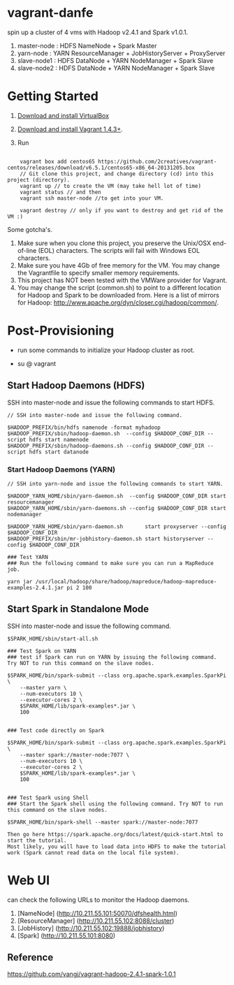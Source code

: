 vagrant-danfe
================================

spin up a cluster of 4 vms with Hadoop v2.4.1 and Spark v1.0.1. 

1. master-node : HDFS NameNode + Spark Master
2. yarn-node   : YARN ResourceManager + JobHistoryServer + ProxyServer
3. slave-node1 : HDFS DataNode + YARN NodeManager + Spark Slave
4. slave-node2 : HDFS DataNode + YARN NodeManager + Spark Slave

# Getting Started

1. [Download and install VirtualBox](https://www.virtualbox.org/wiki/Downloads)
2. [Download and install Vagrant 1.4.3+](http://www.vagrantup.com/downloads.html).

3. Run 

```

    vagrant box add centos65 https://github.com/2creatives/vagrant-centos/releases/download/v6.5.1/centos65-x86_64-20131205.box
    // Git clone this project, and change directory (cd) into this project (directory).
    vagrant up // to create the VM (may take hell lot of time)
    vagrant status // and then 
    vagrant ssh master-node //to get into your VM. 

    vagrant destroy // only if you want to destroy and get rid of the VM :)

```

Some gotcha's.

1. Make sure when you clone this project, you preserve the Unix/OSX end-of-line (EOL) characters. The scripts will fail with Windows EOL characters.
2. Make sure you have 4Gb of free memory for the VM. You may change the Vagrantfile to specify smaller memory requirements.
3. This project has NOT been tested with the VMWare provider for Vagrant.
4. You may change the script (common.sh) to point to a different location for Hadoop and Spark to be downloaded from. Here is a list of mirrors for Hadoop: http://www.apache.org/dyn/closer.cgi/hadoop/common/.


# Post-Provisioning

- run some commands to initialize your Hadoop cluster as root. 

- su @ vagrant

## Start Hadoop Daemons (HDFS)

SSH into master-node and issue the following commands to start HDFS.

```
// SSH into master-node and issue the following command.

$HADOOP_PREFIX/bin/hdfs namenode -format myhadoop
$HADOOP_PREFIX/sbin/hadoop-daemon.sh  --config $HADOOP_CONF_DIR --script hdfs start namenode
$HADOOP_PREFIX/sbin/hadoop-daemons.sh --config $HADOOP_CONF_DIR --script hdfs start datanode
```


### Start Hadoop Daemons (YARN)

```
// SSH into yarn-node and issue the following commands to start YARN.

$HADOOP_YARN_HOME/sbin/yarn-daemon.sh  --config $HADOOP_CONF_DIR start resourcemanager
$HADOOP_YARN_HOME/sbin/yarn-daemons.sh --config $HADOOP_CONF_DIR start nodemanager

$HADOOP_YARN_HOME/sbin/yarn-daemon.sh       start proxyserver --config $HADOOP_CONF_DIR
$HADOOP_PREFIX/sbin/mr-jobhistory-daemon.sh start historyserver --config $HADOOP_CONF_DIR

### Test YARN
### Run the following command to make sure you can run a MapReduce job.

yarn jar /usr/local/hadoop/share/hadoop/mapreduce/hadoop-mapreduce-examples-2.4.1.jar pi 2 100

```

## Start Spark in Standalone Mode
SSH into master-node and issue the following command.

```
$SPARK_HOME/sbin/start-all.sh

### Test Spark on YARN
### test if Spark can run on YARN by issuing the following command. Try NOT to run this command on the slave nodes.

$SPARK_HOME/bin/spark-submit --class org.apache.spark.examples.SparkPi \
    --master yarn \
    --num-executors 10 \
    --executor-cores 2 \
    $SPARK_HOME/lib/spark-examples*.jar \
    100


### Test code directly on Spark	

$SPARK_HOME/bin/spark-submit --class org.apache.spark.examples.SparkPi \
    --master spark://master-node:7077 \
    --num-executors 10 \
    --executor-cores 2 \
    $SPARK_HOME/lib/spark-examples*.jar \
    100

	
### Test Spark using Shell
### Start the Spark shell using the following command. Try NOT to run this command on the slave nodes.

$SPARK_HOME/bin/spark-shell --master spark://master-node:7077

Then go here https://spark.apache.org/docs/latest/quick-start.html to start the tutorial. 
Most likely, you will have to load data into HDFS to make the tutorial work (Spark cannot read data on the local file system).

```

# Web UI
can check the following URLs to monitor the Hadoop daemons.

1. [NameNode] (http://10.211.55.101:50070/dfshealth.html)
2. [ResourceManager] (http://10.211.55.102:8088/cluster)
3. [JobHistory] (http://10.211.55.102:19888/jobhistory)
4. [Spark] (http://10.211.55.101:8080)


Reference
----------

https://github.com/vangj/vagrant-hadoop-2.4.1-spark-1.0.1

